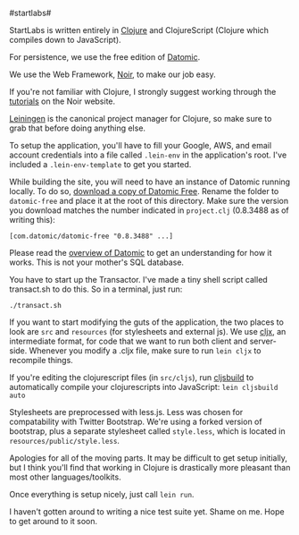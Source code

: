 #startlabs#

StartLabs is written entirely in [Clojure](http://www.clojure.org) and ClojureScript (Clojure which compiles down to JavaScript).

For persistence, we use the free edition of [Datomic](http://www.datomic.com).

We use the Web Framework, [Noir](http://webnoir.org/), to make our job easy.

If you're not familiar with Clojure, I strongly suggest working through the 
[tutorials](http://webnoir.org/tutorials) on the Noir website.

[Leiningen](https://github.com/technomancy/leiningen) is the canonical project 
manager for Clojure, so make sure to grab that before doing anything else.

To setup the application, you'll have to fill your Google, AWS, and email account 
credentials into a file called `.lein-env` in the application's root. I've included
a `.lein-env-template` to get you started.

While building the site, you will need to have an instance of Datomic running locally.
To do so, [download a copy of Datomic Free](http://downloads.datomic.com/free.html).
Rename the folder to `datomic-free` and place it at the root of this directory.
Make sure the version you download matches the number indicated in `project.clj`
(0.8.3488 as of writing this):
```
[com.datomic/datomic-free "0.8.3488" ...]
```

Please read the [overview of Datomic](http://www.datomic.com/overview.html) 
to get an understanding for how it works. This is not your mother's SQL database.

You have to start up the Transactor. I've made a tiny shell script called transact.sh to do this.
So in a terminal, just run:
```
./transact.sh
```

If you want to start modifying the guts of the application, the two places to look are `src`
and `resources` (for stylesheets and external js). We use [cljx](https://github.com/lynaghk/cljx), 
an intermediate format, for code that we want to run both client and server-side.
Whenever you modify a .cljx file, make sure to run `lein cljx` to recompile things.

If you're editing the clojurescript files (in `src/cljs`), run 
[cljsbuild](https://github.com/emezeske/lein-cljsbuild) to automatically
compile your clojurescripts into JavaScript: `lein cljsbuild auto`

Stylesheets are preprocessed with less.js. Less was chosen for compatability with Twitter Bootstrap.
We're using a forked version of bootstrap, plus a separate stylesheet called `style.less`, which 
is located in `resources/public/style.less`.

Apologies for all of the moving parts. It may be difficult to get setup initially,
but I think you'll find that working in Clojure is drastically more pleasant than
most other languages/toolkits.

Once everything is setup nicely, just call `lein run`.

I haven't gotten around to writing a nice test suite yet. Shame on me. Hope to get around to it soon.